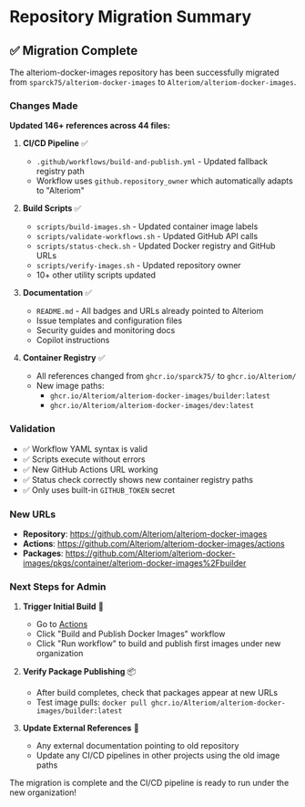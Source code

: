 # Repository Migration Summary

## ✅ Migration Complete

The alteriom-docker-images repository has been successfully migrated from `sparck75/alteriom-docker-images` to `Alteriom/alteriom-docker-images`.

### Changes Made

**Updated 146+ references across 44 files:**

1. **CI/CD Pipeline** ✅
   - `.github/workflows/build-and-publish.yml` - Updated fallback registry path
   - Workflow uses `github.repository_owner` which automatically adapts to "Alteriom"

2. **Build Scripts** ✅ 
   - `scripts/build-images.sh` - Updated container image labels
   - `scripts/validate-workflows.sh` - Updated GitHub API calls
   - `scripts/status-check.sh` - Updated Docker registry and GitHub URLs
   - `scripts/verify-images.sh` - Updated repository owner
   - 10+ other utility scripts updated

3. **Documentation** ✅
   - `README.md` - All badges and URLs already pointed to Alteriom
   - Issue templates and configuration files
   - Security guides and monitoring docs
   - Copilot instructions

4. **Container Registry** ✅
   - All references changed from `ghcr.io/sparck75/` to `ghcr.io/Alteriom/`
   - New image paths:
     - `ghcr.io/Alteriom/alteriom-docker-images/builder:latest`
     - `ghcr.io/Alteriom/alteriom-docker-images/dev:latest`

### Validation

- ✅ Workflow YAML syntax is valid
- ✅ Scripts execute without errors
- ✅ New GitHub Actions URL working
- ✅ Status check correctly shows new container registry paths
- ✅ Only uses built-in `GITHUB_TOKEN` secret

### New URLs

- **Repository**: https://github.com/Alteriom/alteriom-docker-images
- **Actions**: https://github.com/Alteriom/alteriom-docker-images/actions
- **Packages**: https://github.com/Alteriom/alteriom-docker-images/pkgs/container/alteriom-docker-images%2Fbuilder

### Next Steps for Admin

1. **Trigger Initial Build** 🚀
   - Go to [Actions](https://github.com/Alteriom/alteriom-docker-images/actions)
   - Click "Build and Publish Docker Images" workflow
   - Click "Run workflow" to build and publish first images under new organization

2. **Verify Package Publishing** 📦
   - After build completes, check that packages appear at new URLs
   - Test image pulls: `docker pull ghcr.io/Alteriom/alteriom-docker-images/builder:latest`

3. **Update External References** 🔗
   - Any external documentation pointing to old repository
   - Update any CI/CD pipelines in other projects using the old image paths

The migration is complete and the CI/CD pipeline is ready to run under the new organization!